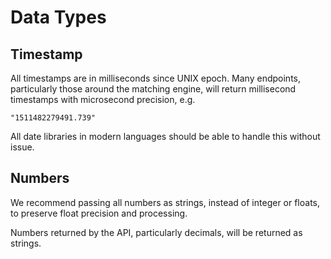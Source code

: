 # Data Types

## Timestamp

All timestamps are in milliseconds since UNIX epoch. Many endpoints, particularly those around the matching engine, will return millisecond timestamps with microsecond precision, e.g.

`"1511482279491.739"`

All date libraries in modern languages should be able to handle this without issue.

## Numbers

We recommend passing all numbers as strings, instead of integer or floats, to preserve float precision and processing.

Numbers returned by the API, particularly decimals, will be returned as strings.